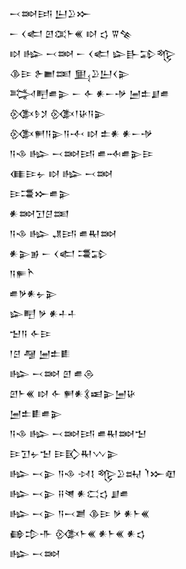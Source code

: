 <div class='block'>
<div class='line'>𒁁𒇷𒅀 𒌨𒊒𒁍</div>
<div class='line'>𒀸 𒌋𒅗 𒇻𒀬𒈨𒌍 𒊭 𒌓 𒐊𒆚</div>
<div class='line'>𒊭 𒈗 𒁁𒇷 𒀸 𒌋𒅗 𒇽𒃲𒁉𒈜</div>
<div class='line'>𒆠𒄿 𒉿𒆤𒌅 𒅅𒊒𒌨𒌋𒉌</div>
<div class='line'>𒅋𒋃𒌑𒉌 𒀸 𒅆 𒀭𒀸𒋩 𒅁𒉺𒋗𒌑</div>
<div class='line'>𒍜𒊩𒋡 𒍜𒁹𒄩𒀀𒉌</div>
<div class='line'>𒍜𒂍𒀀𒉌𒀀𒋾 𒊭 𒉺𒀭 𒀭𒀸𒋩</div>
<div class='line'>𒀀𒈾 𒈗 𒁁𒇷𒅀 𒌑𒁄𒌑𒉌𒄿</div>
<div class='line'>𒈪𒄿𒉡 𒊭 𒈗 𒁁𒇷</div>
<div class='line'>𒄿𒃮𒁍𒌑𒉌</div>
<div class='line'>𒀭𒇷𒋛𒆪𒌅</div>
<div class='line'>𒀀𒈾 𒈗 𒂗𒅀 𒌑𒊑𒇷</div>
<div class='line'>𒀭𒉌𒂊 𒀸 𒌋𒅗 𒃮𒁉</div>
<div class='line'>𒀀𒊓𒋻</div>
<div class='line'>𒌑𒃻𒀭𒉡𒉌</div>
<div class='line'>𒇽𒋃 𒃻 𒀭𒈦𒈦</div>
<div class='line'>𒈠𒀀 𒅆𒄿</div>
<div class='line'>𒁹𒆪 𒆷 𒅁𒉺𒀾</div>
<div class='line'>𒈗 𒁁𒇷 𒇻 𒌑𒁲</div>
<div class='line'>𒇻𒈨𒌍 𒊭 𒅆 𒂍𒀭𒃽𒀜𒉌𒅁𒄩</div>
<div class='line'>𒅁𒉺𒀾𒌑𒉌</div>
<div class='line'>𒀀𒈾 𒈗 𒁁𒇷𒅀 𒌑𒊑𒇷𒈠</div>
<div class='line'>𒄿𒋛𒉡𒈠 𒄿𒃼𒊑𒉼𒉌</div>
<div class='line'>𒈗 𒁁𒉌 𒀀𒈾 𒀴𒋙 𒈜𒊒𒊻 𒇺𒁍𒊏</div>
<div class='line'>𒈗 𒁁𒉌 𒍝𒇴 𒀭𒀫𒌓 𒋗𒌑</div>
<div class='line'>𒈗 𒁁𒉌 𒀀𒁁𒋢 𒆠𒄿 𒃻 𒀭𒈨𒌍</div>
<div class='line'>𒂵𒄠𒋥 𒍜𒈨𒌍 𒀭𒈨𒌍 𒀭𒌓</div>
<div class='line'>𒈗 𒁁𒇷</div>
</div>